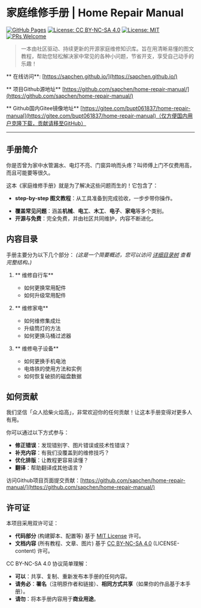 #  家庭维修手册 | Home Repair Manual

[![GitHub Pages](https://img.shields.io/badge/GitHub-Pages-brightgreen?logo=github)](https://sapchen.github.io/)
[![License: CC BY-NC-SA 4.0](https://img.shields.io/badge/License-CC%20BY--NC--SA%204.0-lightgrey.svg)](https://creativecommons.org/licenses/by-nc-sa/4.0/)
[![License: MIT](https://img.shields.io/badge/License-MIT-yellow.svg)](https://opensource.org/licenses/MIT)
[![PRs Welcome](https://img.shields.io/badge/PRs-welcome-brightgreen.svg)](https://makeapullrequest.com)

> 一本由社区驱动、持续更新的开源家庭维修知识库。旨在用清晰易懂的图文教程，帮助您轻松解决家中常见的各种小问题，节省开支，享受自己动手的乐趣！

** 在线访问**: [https://sapchen.github.io/](https://sapchen.github.io/)

** 项目Github源地址** [https://github.com/sapchen/home-repair-manual/](https://github.com/sapchen/home-repair-manual/)

** Github国内Gitee镜像地址** [https://gitee.com/bupt061837/home-repair-manual](https://gitee.com/bupt061837/home-repair-manual)（仅方便国内用户克隆下载，贡献请移至GitHub）

---
##  手册简介

你是否曾为家中水管漏水、电灯不亮、门窗异响而头疼？叫师傅上门不仅费用高，而且可能要等很久。

这本《家庭维修手册》就是为了解决这些问题而生的！它包含了：

-   **step-by-step 图文教程**：从工具准备到完成验收，一步步带你操作。
<!-- -   **安全须知**：所有操作均标明安全风险等级，确保你安全第一。 -->
-   **覆盖常见问题**：涵盖**机械**、**电工**、**木工**、**电子**、**家电**等多个类别。
-   **开源与免费**：完全免费，并由社区共同维护，内容不断进化。

##  内容目录

手册主要分为以下几个部分：
*(这是一个简要概述，您可以访问 [详细目录树](SUMMARY.md) 查看完整结构。)*

1.  ** 维修自行车**
    -   如何更换常用配件
    -   如何升级常用配件

2.  ** 维修家电**
    -   如何维修集成灶
    -   升级筒灯的方法
    -   如何更换马桶过滤器

3.  ** 维修电子设备**
    -   如何更换手机电池
    -   电烙铁的使用方法和实例
    -   如何恢复破损的磁盘数据

##  如何贡献

我们坚信「众人拾柴火焰高」，非常欢迎你的任何贡献！让这本手册变得对更多人有用。

你可以通过以下方式参与：

-   **修正错误**：发现错别字、图片错误或技术性错误？
-   **补充内容**：有我们没覆盖到的维修技巧？
-   **优化排版**：让教程更容易读懂？
-   **翻译**：帮助翻译成其他语言？

访问Github项目页面提交贡献：[https://github.com/sapchen/home-repair-manual/](https://github.com/sapchen/home-repair-manual/)

##  许可证

本项目采用双许可证：
- **代码部分** (构建脚本、配置等) 基于 [MIT License](LICENSE) 许可。
- **文档内容** (所有教程、文章、图片) 基于 [CC BY-NC-SA 4.0](https://creativecommons.org/licenses/by-nc-sa/4.0/) (LICENSE-content) 许可。

CC BY-NC-SA 4.0 协议简单理解：
-   **可以**：共享、复制、重新发布本手册的任何内容。
-   **请务必**：**署名**（注明原作者和链接）、**相同方式共享**（如果你的作品基于本手册）。
-   **请勿**：将本手册内容用于**商业用途**。
